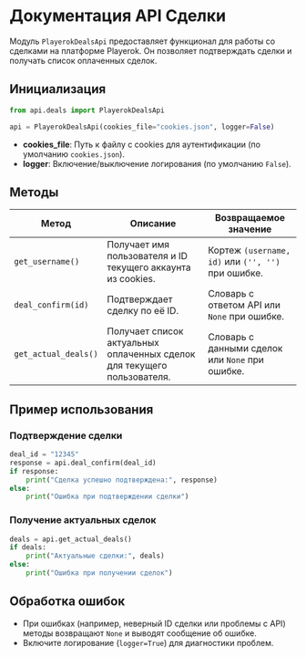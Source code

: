 # Документация API Сделки

Модуль `PlayerokDealsApi` предоставляет функционал для работы со сделками на платформе Playerok. Он позволяет подтверждать сделки и получать список оплаченных сделок.

## Инициализация

```python
from api.deals import PlayerokDealsApi

api = PlayerokDealsApi(cookies_file="cookies.json", logger=False)
```

- **cookies_file**: Путь к файлу с cookies для аутентификации (по умолчанию `cookies.json`).
- **logger**: Включение/выключение логирования (по умолчанию `False`).

## Методы

| Метод                     | Описание                                                                 | Возвращаемое значение                    |
|---------------------------|--------------------------------------------------------------------------|------------------------------------------|
| `get_username()`          | Получает имя пользователя и ID текущего аккаунта из cookies.             | Кортеж `(username, id)` или `('', '')` при ошибке. |
| `deal_confirm(id)`        | Подтверждает сделку по её ID.                                            | Словарь с ответом API или `None` при ошибке. |
| `get_actual_deals()`      | Получает список актуальных оплаченных сделок для текущего пользователя.  | Словарь с данными сделок или `None` при ошибке. |

## Пример использования

### Подтверждение сделки

```python
deal_id = "12345"
response = api.deal_confirm(deal_id)
if response:
    print("Сделка успешно подтверждена:", response)
else:
    print("Ошибка при подтверждении сделки")
```

### Получение актуальных сделок

```python
deals = api.get_actual_deals()
if deals:
    print("Актуальные сделки:", deals)
else:
    print("Ошибка при получении сделок")
```

## Обработка ошибок

- При ошибках (например, неверный ID сделки или проблемы с API) методы возвращают `None` и выводят сообщение об ошибке.
- Включите логирование (`logger=True`) для диагностики проблем.